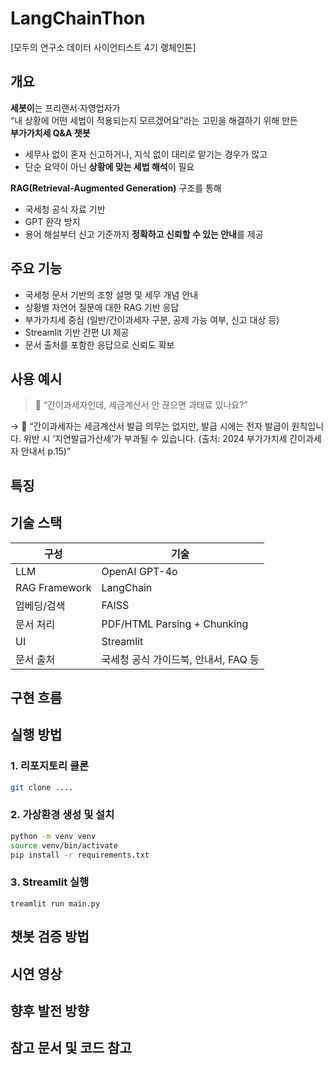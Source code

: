 # LangChainThon
[모두의 연구소 데이터 사이언티스트 4기 랭체인톤] 

## 개요
**세봇이**는 프리랜서·자영업자가  
“내 상황에 어떤 세법이 적용되는지 모르겠어요”라는 고민을 해결하기 위해 만든  
**부가가치세 Q&A 챗봇**

- 세무사 없이 혼자 신고하거나, 지식 없이 대리로 맡기는 경우가 많고  
- 단순 요약이 아닌 **상황에 맞는 세법 해석**이 필요

**RAG(Retrieval-Augmented Generation)** 구조를 통해  
- 국세청 공식 자료 기반  
- GPT 환각 방지  
- 용어 해설부터 신고 기준까지 **정확하고 신뢰할 수 있는 안내**를 제공

## 주요 기능

- 국세청 문서 기반의 조항 설명 및 세무 개념 안내
- 상황별 자연어 질문에 대한 RAG 기반 응답
- 부가가치세 중심 (일반/간이과세자 구분, 공제 가능 여부, 신고 대상 등)
- Streamlit 기반 간편 UI 제공
- 문서 출처를 포함한 응답으로 신뢰도 확보

## 사용 예시

> 💬 “간이과세자인데, 세금계산서 안 끊으면 과태료 있나요?”

→ 📖 “간이과세자는 세금계산서 발급 의무는 없지만, 발급 시에는 전자 발급이 원칙입니다. 위반 시 ‘지연발급가산세’가 부과될 수 있습니다. (출처: 2024 부가가치세 간이과세자 안내서 p.15)”

## 특징

## 기술 스택 

| 구성 | 기술 |
|------|------|
| LLM | OpenAI GPT-4o |
| RAG Framework | LangChain |
| 임베딩/검색 | FAISS |
| 문서 처리 | PDF/HTML Parsing + Chunking |
| UI | Streamlit |
| 문서 출처 | 국세청 공식 가이드북, 안내서, FAQ 등 |

## 구현 흐름

## 실행 방법

### 1. 리포지토리 클론
```bash
git clone ....
```

### 2. 가상환경 생성 및 설치
```bash
python -m venv venv
source venv/bin/activate
pip install -r requirements.txt
```

### 3. Streamlit 실행
```
treamlit run main.py
```

## 챗봇 검증 방법

## 시연 영상

## 향후 발전 방향

## 참고 문서 및 코드 참고

